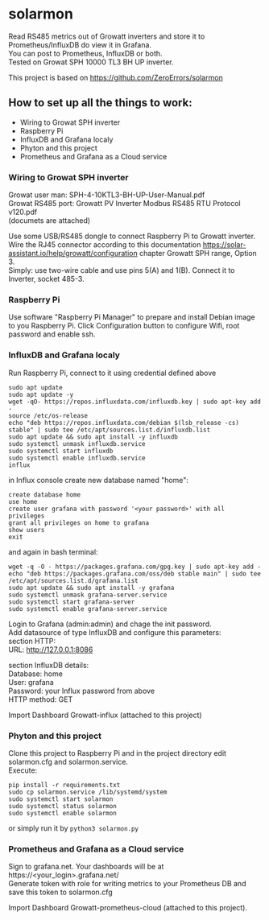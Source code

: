 # solarmon
Read RS485 metrics out of Growatt inverters and store it to Prometheus/InfluxDB do view it in Grafana.   
You can post to Prometheus, InfluxDB or both.  
Tested on  Growat SPH 10000 TL3 BH UP inverter.

This project is based on https://github.com/ZeroErrors/solarmon

## How to set up all the things to work:

- Wiring to Growat SPH inverter
- Raspberry Pi
- InfluxDB and Grafana localy
- Phyton and this project
- Prometheus and Grafana as a Cloud service

### Wiring to Growat SPH inverter

Growat user man:  SPH-4-10KTL3-BH-UP-User-Manual.pdf  
Growat RS485 port:  Growatt PV Inverter Modbus RS485 RTU Protocol v120.pdf  
(documets are attached)  

Use some USB/RS485 dongle to connect Raspberry Pi to Growatt inverter.  
Wire the RJ45 connector according to this documentation https://solar-assistant.io/help/growatt/configuration  chapter Growatt SPH range, Option 3.  
Simply: use two-wire cable and use pins 5(A) and 1(B). Connect it to Inverter, socket 485-3.


### Raspberry Pi 
Use software "Raspberry Pi Manager" to prepare and install Debian image to you Raspberry Pi. Click Configuration button to configure Wifi, root password and enable ssh.  

### InfluxDB and Grafana localy
Run Raspberry Pi, connect to it using credential defined above  
```
sudo apt update  
sudo apt update -y  
wget -qO- https://repos.influxdata.com/influxdb.key | sudo apt-key add -  
source /etc/os-release  
echo "deb https://repos.influxdata.com/debian $(lsb_release -cs) stable" | sudo tee /etc/apt/sources.list.d/influxdb.list  
sudo apt update && sudo apt install -y influxdb  
sudo systemctl unmask influxdb.service  
sudo systemctl start influxdb  
sudo systemctl enable influxdb.service  
influx
```
in Influx console create new database named "home":
```
create database home  
use home  
create user grafana with password '<your password>' with all privileges  
grant all privileges on home to grafana  
show users  
exit  
```
and again in bash terminal:
```
wget -q -O - https://packages.grafana.com/gpg.key | sudo apt-key add -  
echo "deb https://packages.grafana.com/oss/deb stable main" | sudo tee /etc/apt/sources.list.d/grafana.list  
sudo apt update && sudo apt install -y grafana  
sudo systemctl unmask grafana-server.service  
sudo systemctl start grafana-server  
sudo systemctl enable grafana-server.service  
```

Login to Grafana  (admin:admin) and chage the init password.   
Add datasource of type InfluxDB and configure this parameters:  
section HTTP:  
URL: http://127.0.0.1:8086  

section InfluxDB details:  
Database: home  
User: grafana  
Password: your Influx password from above  
HTTP method: GET  

Import Dashboard Growatt-influx (attached to this project)  

### Phyton and this project
Clone this project to Raspberry Pi and in the project directory edit solarmon.cfg and solarmon.service.  
Execute:
```
pip install -r requirements.txt
sudo cp solarmon.service /lib/systemd/system
sudo systemctl start solarmon
sudo systemctl status solarmon
sudo systemctl enable solarmon
```
or simply run it by ```python3 solarmon.py```


### Prometheus and Grafana as a Cloud service
Sign to grafana.net. Your dashboards will be at https://<your_login>.grafana.net/  
Generate token with role for writing metrics to your Prometheus DB and save this token to solarmon.cfg  

Import Dashboard Growatt-prometheus-cloud (attached to this project).  


